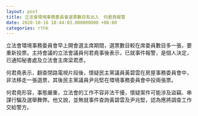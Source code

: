 ```yaml
---
layout: post
title: 立法會環境事務委員會選票數目有出入　何君堯報警
date: 2020-10-16 18:44:03.000000000 +08:00
categories: rthk
---
```


立法會環境事務委員會早上開會選主席期間，選票數目較在席委員數目多一張，要重新投票。主持會議的立法會議員何君堯事後表示，已就事件報警，是個人決定，已通知秘書處及立法會主席梁君彥。

何君堯表示，翻查閉路電視片段後，懷疑民主黨議員黃碧雲在房屋事務委員會中，非法移走一張選票，其後民主黨議員尹兆堅在環境事務委員會中投兩張票。

何君堯形容，事態嚴重，立法會的工作不容非法干擾，懷疑案件可能涉及盜竊、串謀行騙及選舉舞弊。他又說，並無就事件查詢黃碧雲及尹兆堅，認為應將調查工作交給警方。
